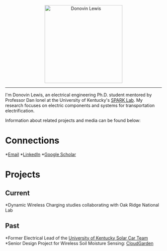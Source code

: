 

<center>
<img src="/images/armsCrossed.jpg" alt="Donovin Lewis" width = "250" />
</center>

___
I'm Donovin Lewis, an electrical engineering Ph.D. student mentored by Professor Dan Ionel at the University of Kentucky's <a href ="http://sparklab.engr.uky.edu/">SPARK Lab</a>. My research focuses on electric components and systems for transportation electrification.

Information about related projects and media can be found below:

# Connections
*[Email](mailto:donovin.lewis@uky.edu)
*<a href="https://www.linkedin.com/in/donovin-lewis-466939139/">LinkedIn</a>
*<a href ="https://scholar.google.com/citations?user=sD9UgnAAAAAJ&hl=en&oi=ao">Google Scholar</a>


# Projects
## Current
*Dynamic Wireless Charging studies collaborating with Oak Ridge National Lab</li>


## Past
*Former Electrical Lead of the <a href ="http://solarcar.engr.uky.edu/"> University of Kentucky Solar Car Team</a></li>
*Senior Design Project for Wireless Soil Moisture Sensing:  <a href ="https://github.com/donovinlewis/CloudGarden"> CloudGarden</a></li>
